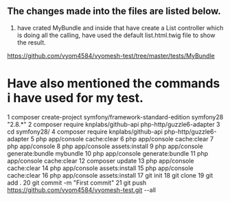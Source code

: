 The changes made into the files are listed below.
------------------------------------------------------------
1. have crated MyBundle and inside that have create a List controller which is doing all the calling, have used the default list.html.twig file to show the result.

https://github.com/vyom4584/vyomesh-test/tree/master/tests/MyBundle


Have also mentioned the commands i have used for my test.
================================================================

  1 composer create-project symfony/framework-standard-edition symfony28 "2.8.*"
  2 composer require knplabs/github-api php-http/guzzle6-adapter
  3 cd symfony28/
  4 composer require knplabs/github-api php-http/guzzle6-adapter
  5 php app/console cache:clear
  6 php app/console cache:clear
  7 php app/console
  8 php app/console assets:install
  9 php app/console generate:bundle mybundle
  10  php app/console generate:bundle
  11  php app/console cache:clear
  12  composer update
  13  php app/console cache:clear
  14  php app/console assets:install
  15  php app/console cache:clear
  16  php app/console assets:install
  17  git init
  18  git clone
  19  git add .
  20  git commit -m "First commit"
  21  git push https://github.com/vyom4584/vyomesh-test.git --all
